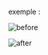 exemple : 

![before](https://github.com/fk-crafter/html-css-social-share/assets/127132293/780401f2-7223-43ff-ae64-d447c14ad8f8)

![after](https://github.com/fk-crafter/html-css-social-share/assets/127132293/9e810390-03ca-42fc-87c5-4b4d2aed972f)
